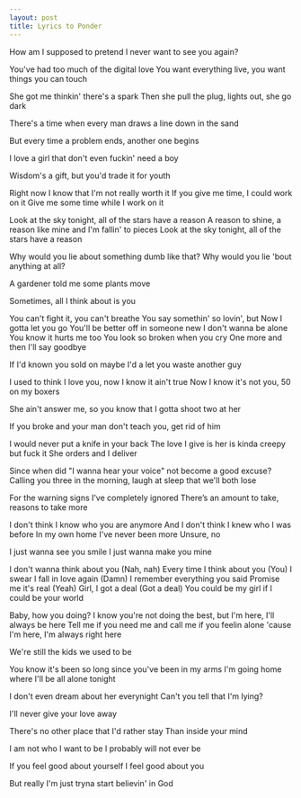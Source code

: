 ```yaml
---
layout: post
title: Lyrics to Ponder
---
```


How am I supposed to pretend
I never want to see you again?

You've had too much of the digital love
You want everything live, you want things you can touch

She got me thinkin' there's a spark
Then she pull the plug, lights out, she go dark

There's a time when every man draws a line down in the sand

But every time a problem ends, another one begins

I love a girl that don't even fuckin' need a boy

Wisdom's a gift, but you'd trade it for youth

Right now I know that I'm not really worth it
If you give me time, I could work on it
Give me some time while I work on it

Look at the sky tonight, all of the stars have a reason
A reason to shine, a reason like mine and I'm fallin' to pieces
Look at the sky tonight, all of the stars have a reason

Why would you lie about something dumb like that?
Why would you lie 'bout anything at all?

A gardener told me some plants move

Sometimes, all I think about is you

You can't fight it, you can't breathe
You say somethin' so lovin', but
Now I gotta let you go
You'll be better off in someone new
I don't wanna be alone
You know it hurts me too
You look so broken when you cry
One more and then I'll say goodbye

If I'd known you sold on maybe
I'd a let you waste another guy

I used to think I love you, now I know it ain't true
Now I know it's not you, 50 on my boxers

She ain't answer me, so you know that I gotta shoot two at her

If you broke and your man don't teach you, get rid of him

I would never put a knife in your back
The love I give is her is kinda creepy but fuck it
She orders and I deliver

Since when did "I wanna hear your voice" not become a good excuse?
Calling you three in the morning, laugh at sleep that we'll both lose

For the warning signs I’ve completely ignored
There’s an amount to take, reasons to take more

I don't think I know who you are anymore
And I don't think I knew who I was before
In my own home I've never been more
Unsure, no

I just wanna see you smile
I just wanna make you mine

I don't wanna think about you (Nah, nah)
Every time I think about you (You)
I swear I fall in love again (Damn)
I remember everything you said
Promise me it's real (Yeah)
Girl, I got a deal (Got a deal)
You could be my girl if I could be your world

Baby, how you doing? I know you're not doing the best, but I'm here, I'll always be here
Tell me if you need me and call me if you feelin alone 'cause I'm here, I'm always right here

We're still the kids we used to be

You know it's been so long since you've been in my arms
I'm going home where I'll be all alone tonight

I don't even dream about her everynight
Can't you tell that I'm lying?

I'll never give your love away

There's no other place that I'd rather stay
Than inside your mind

I am not who I want to be
I probably will not ever be

If you feel good about yourself
I feel good about you

But really I'm just tryna start believin' in God
